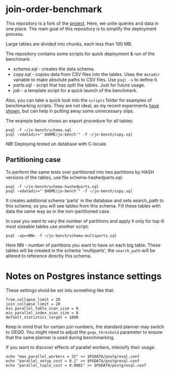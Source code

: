 # join-order-benchmark

This repository is a fork of the [project](https://github.com/gregrahn/join-order-benchmark).
Here, we unite queries and data in one place.
The main goal of this repository is to simplify the deployment process.

Large tables are divided into chunks, each less than 100 MB.

The repository contains some scripts for quick deployment & run of the benchmark:
* *schema.sql* - creates the data schema.
* *copy.sql* - copies data from CSV files into the tables. Uses the `datadir` variable to make absolute paths to CSV files. Use `psql -v` to define it.
* *parts.sql* - script that has split the tables. Just for future usage.
* *job* - a template script for a quick launch of the benchmark.

Also, you can take a quick look into the `scripts` folder for examples of benchmarking scripts. They are not ideal, as my recent experiments [have shown](https://danolivo.substack.com/p/looking-for-hidden-hurdles-when-postgres?r=34q1yy), but can help in putting away some unnecessary slips.

The example below shows an export procedure for all tables:

```
psql -f ~/jo-bench/schema.sql
psql -vdatadir="'$HOME/jo-bench'" -f ~/jo-bench/copy.sql
```

NB! Deploying tested on database with C-locale.

## Partitioning case
To perform the same tests over partitioned into two partitions by HASH versions of the tables, use file schema-hashedparts.sql:

```
psql -f ~/jo-bench/schema-hashedparts.sql
psql -vdatadir="'$HOME/jo-bench'" -f ~/jo-bench/copy.sql
```

It creates additional schema 'parts' in the database and sets search_path to this schema, so you will see tables from this schema.
Fill these tables with data the same way as in the non-partitioned case.

In case you want to vary the number of partitions and apply it only for top-6 most sizeable tables use another script:
```
psql -vp=<NN> -f ~/jo-bench/schema-multiparts.sql
```
Here NN - number of partitions you want to have on each big table. These tables will be created in the schema 'multiparts', the `search_path` will be altered to reference directly this schema.

# Notes on Postgres instance settings
These settings shold be set into something like that:
```
from_collapse_limit = 20
join_collapse_limit = 20
min_parallel_table_scan_size = 0
min_parallel_index_scan_size = 0
default_statistics_target = 1000
```
Keep in mind that for certain join numbers, the standard planner may switch to GEQO. You might need to adjust the `geqo_threshold` parameter to ensure that the same planner is used during benchmarking.

If you want to discover effects of parallel workers, intensify their usage:
```
echo "max_parallel_workers = 32" >> $PGDATA/postgresql.conf
echo "parallel_setup_cost = 0.1" >> $PGDATA/postgresql.conf
echo "parallel_tuple_cost = 0.0001" >> $PGDATA/postgresql.conf
```
